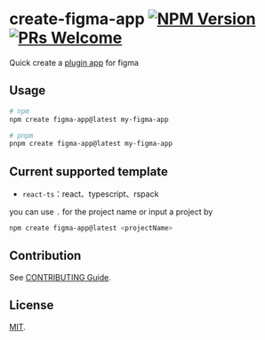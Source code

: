 
# create-figma-app [![NPM Version](https://img.shields.io/npm/v/create-figma-app)](https://www.npmjs.com/package/create-figma-app) [![PRs Welcome](https://img.shields.io/badge/PRs-welcome-brightgreen.svg)](./CONTRIBUTING.md)

Quick create a [plugin app](https://www.figma.com/plugin-docs/) for figma

## Usage

```bash
# npm
npm create figma-app@latest my-figma-app

# pnpm
pnpm create figma-app@latest my-figma-app
```

## Current supported template

- `react-ts`：react、typescript、rspack

you can use `.` for the project name or input a project by 

```bash
npm create figma-app@latest <projectName>
```

## Contribution

See [CONTRIBUTING Guide](./CONTRIBUTING.md).

## License

[MIT](./LICENSE).
